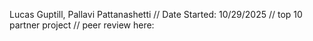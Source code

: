 Lucas Guptill, Pallavi Pattanashetti // Date Started: 10/29/2025 // top 10 partner project // peer review here:
